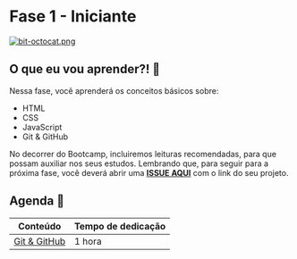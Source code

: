 # Fase 1 - Iniciante

[![bit-octocat.png](https://i.postimg.cc/JzxhSxxy/bit-octocat.png)](https://postimg.cc/hXJgd9Hg)

## O que eu vou aprender?! 📕

Nessa fase, você aprenderá os conceitos básicos sobre: 

- HTML
- CSS
- JavaScript
- Git & GitHub

No decorrer do Bootcamp, incluiremos leituras recomendadas, para que possam auxiliar nos seus estudos.
Lembrando que, para seguir para a próxima fase, você deverá abrir uma **[ISSUE AQUI](https://github.com/glaucia86/frontend-bootcamp-online/issues)** com o link do seu projeto.

## Agenda 📘

| Conteúdo  |  Tempo de dedicação |   
|---|--- |
| [Git & GitHub](git-github)| 1 hora|
